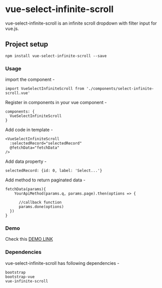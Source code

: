 # vue-select-infinite-scroll
vue-select-infinite-scroll is an infinite scroll dropdown with filter input for vue.js.
## Project setup
```
npm install vue-select-infinite-scroll --save
```

### Usage

import the component -

```
import VueSelectInfiniteScroll from './components/select-infinite-scroll.vue'
```
Register in components in your vue component -

```
components: {
  VueSelectInfiniteScroll
}
```

Add code in template -

```
<VueSelectInfiniteScroll
  :selectedRecord="selectedRecord"
  @fetchData="fetchData"
/>
```

Add data property -

```
selectedRecord: {id: 0, label: 'Select...'}
```

Add method to return paginated data -

```
fetchData(params){
    YourApiMethod(params.q, params.page).then(options => {

      //callback function
      params.done(options)
  })
}
```

### Demo
Check this <a href="http://vueinfinitescroll.clickvalley.in" target="_blank">DEMO LINK</a>


### Dependencies
vue-select-infinite-scroll has following dependencies -
```
bootstrap
bootstrap-vue
vue-infinite-scroll
```

